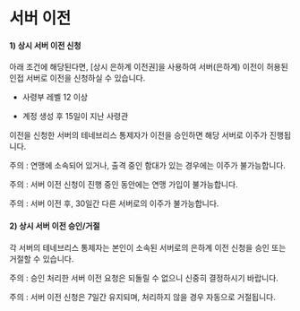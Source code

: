 # 서버 이전

#### 1) 상시 서버 이전 신청

 

아래 조건에 해당된다면, [상시 은하계 이전권]을 사용하여 서버(은하계) 이전이 허용된 인접 서버로 이전을 신청하실 수 있습니다.

 

- 사령부 레벨 12 이상

- 계정 생성 후 15일이 지난 사령관

 

이전을 신청한 서버의 테네브리스 통제자가 이전을 승인하면 해당 서버로 이주가 진행됩니다.

 

주의 : 연맹에 소속되어 있거나, 출격 중인 함대가 있는 경우에는 이주가 불가능합니다.

주의 : 서버 이전 신청이 진행 중인 동안에는 연맹 가입이 불가능합니다.

주의 : 서버 이전 후, 30일간 다른 서버로의 이주가 불가능합니다.

 

#### 2) 상시 서버 이전 승인/거절

 

각 서버의 테네브리스 통제자는 본인이 소속된 서버로의 은하계 이전 신청을 승인 또는 거절할 수 있습니다.

 

주의 : 승인 처리한 서버 이전 요청은 되돌릴 수 없으니 신중히 결정하시기 바랍니다.

주의 : 서버 이전 신청은 7일간 유지되며, 처리하지 않을 경우 자동으로 거절됩니다.